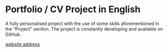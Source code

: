 # Portfolio / CV Project in English 

A fully personalised project with the use of some skills aforementioned in the “Project” section. The project is constantly developing and available on GitHub.

[website address](https://bartekbrychcy.pl/)
